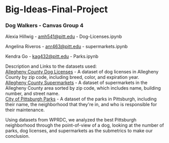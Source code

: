 # Big-Ideas-Final-Project

<h3> Dog Walkers - 
Canvas Group 4 </h3>

Alexia Hillwig - amh541@pitt.edu - Dog-Licenses.ipynb

Angelina Riveros - anr463@pitt.edu - supermarkets.ipynb
  
Kendra Go - kag432@pitt.edu - Parks.ipynb


Description and Links to the datasets used: <br>
[Allegheny County Dog Licenses](https://data.wprdc.org/dataset/allegheny-county-dog-licenses/resource/ecedb5a4-4e9d-469b-8cde-2673ee48c482) - A dataset of dog licenses in Allegheny County by zip code, including breed, color, and expiration year. <br>
[Allegheny County Supermarkets](https://data.wprdc.org/dataset/allegheny-county-supermarkets-convenience-stores/resource/626357fa-c95d-465f-9a02-3121655b2b78) - A dataset of supermarkets in the Allegheny County area sorted by zip code, which includes name, building number, and street name.<br>
[City of Pittsburgh Parks](https://data.wprdc.org/dataset/parks/resource/fa329e3d-89ff-4708-8ddf-81bfedcad11d) - A dataset of the parks in Pittsburgh, including their name, the neighborhood that they're in, and who is responsible for their maintenance.

Using datasets from WPRDC, we analyzed the best Pittsburgh neighborhood through the point-of-view of a dog, looking at the number of parks, dog licenses, and supermarkets as the submetrics to make our conclusion.
